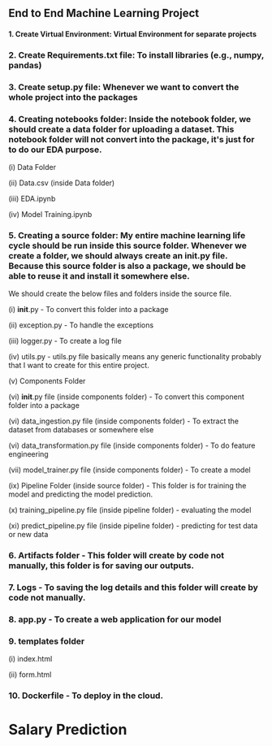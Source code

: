 ##  End to End Machine Learning Project

#### 1. Create Virtual Environment: Virtual Environment for separate projects

### 2. Create Requirements.txt file: To install libraries (e.g., numpy, pandas)

### 3. Create setup.py file: Whenever we want to convert the whole project into the packages

### 4. Creating notebooks folder: Inside the notebook folder, we should create a data folder for uploading a dataset. This notebook folder will not convert into the package, it's just for to do our EDA purpose.

(i) Data Folder

(ii) Data.csv (inside Data folder)

(iii) EDA.ipynb

(iv) Model Training.ipynb

### 5. Creating a source folder: My entire machine learning life cycle should be run inside this source folder. Whenever we create a folder, we should always create an init.py file. Because this source folder is also a package, we should be able to reuse it and install it somewhere else.
We should create the below files and folders inside the source file.

(i) __init__.py - To convert this folder into a package

(ii) exception.py - To handle the exceptions

(iii) logger.py - To create a log file

(iv) utils.py - utils.py file basically means any generic functionality probably that I want to create for this entire project.

(v) Components Folder

(vi) __init__.py file (inside components folder) - To convert this component folder into a package

(vi) data_ingestion.py file (inside components folder) - To extract the dataset from databases or somewhere else

(vi) data_transformation.py file (inside components folder) - To do feature engineering

(vii) model_trainer.py file (inside components folder) - To create a model

(ix) Pipeline Folder (inside source folder) - This folder is for training the model and predicting the model prediction.

(x) training_pipeline.py file (inside pipeline folder) - evaluating the model

(xi) predict_pipeline.py file (inside pipeline folder) - predicting for test data or new data

### 6. Artifacts folder - This folder will create by code not manually, this folder is for saving our outputs.

### 7. Logs - To saving the log details and this folder will create by code not manually.

### 8. app.py - To create a web application for our model

### 9. templates folder

(i) index.html

(ii) form.html

### 10. Dockerfile - To deploy in the cloud.


# Salary Prediction
